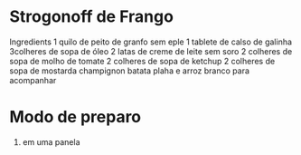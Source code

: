 # Strogonoff de Frango

Ingredients
1 quilo de peito de granfo sem eple
1 tablete de calso de galinha
3colheres de sopa de óleo
2 latas de creme de leite sem soro
2 colheres de sopa de molho de tomate
2 colheres de sopa de ketchup
2 colheres de sopa de mostarda
champignon
batata plaha e arroz branco para acompanhar

# Modo de preparo

1. em uma panela

